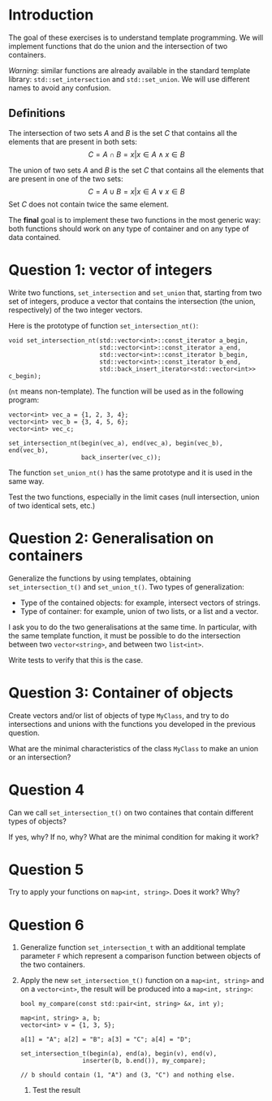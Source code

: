 

# Introduction

The goal of these exercises is to understand template
programming. We will implement functions that do the union and the
intersection of two containers. 

*Warning*: similar functions are already available in the standard
template library: `std::set_intersection` and `std::set_union`. We
will use different names to avoid any confusion.


## Definitions

The intersection of two sets *A* and *B* is the set *C* that
contains all the elements that are present in both sets:
$$
       C = A \cap B = { x | x \in A \wedge x \in B}
   $$

The union of two sets *A* and *B* is the set *C* that contains all
the elements that are present in one of the two sets:
$$
       C = A \cup B = { x | x \in A \vee x \in B}
   $$
Set *C* does not contain twice the same element.

The **final** goal is to implement these two functions in the most
generic way: both functions should work on any type of container
and on any type of data contained.


# Question 1: vector of integers

Write two functions, `set_intersection` and `set_union` that,
starting from two set of integers, produce a vector that contains
the intersection (the union, respectively) of the two integer vectors.

Here is the prototype of function `set_intersection_nt()`:

    void set_intersection_nt(std::vector<int>::const_iterator a_begin, 
                             std::vector<int>::const_iterator a_end, 
                             std::vector<int>::const_iterator b_begin, 
                             std::vector<int>::const_iterator b_end,
                             std::back_insert_iterator<std::vector<int>> c_begin);

(`nt` means non-template). 
The function will be used as in the following program: 

    vector<int> vec_a = {1, 2, 3, 4};
    vector<int> vec_b = {3, 4, 5, 6};
    vector<int> vec_c;
    
    set_intersection_nt(begin(vec_a), end(vec_a), begin(vec_b), end(vec_b), 
                        back_inserter(vec_c));

The function `set_union_nt()` has the same prototype and it is used
in the same way.

Test the two functions, especially in the limit cases (null
intersection, union of two identical sets, etc.)


# Question 2: Generalisation on containers

Generalize the functions by using templates, obtaining
`set_intersection_t()` and `set_union_t()`. Two types of
generalization:

-   Type of the contained objects: for example, intersect vectors of strings.
-   Type of container: for example, union of two lists, or a list and a vector.

I ask you to do the two generalisations at the same time. In particular,
with the same template function, it must be possible to do the intersection
between two `vector<string>`, and between two `list<int>`. 

Write tests to verify that this is the case. 


# Question 3: Container of objects

Create vectors and/or list of objects of type `MyClass`, and try to
do intersections and unions with the functions you developed in the
previous question. 

What are the minimal characteristics of the class `MyClass` to make
an union or an intersection?


# Question 4

Can we call `set_intersection_t()` on two containes that contain different types of objects? 

If yes, why? If no, why? What are the minimal condition for making it work?


# Question 5

Try to apply your functions on  `map<int, string>`. Does it work? Why?


# Question 6

1.  Generalize function `set_intersection_t` with an additional template parameter `F`
    which represent a comparison function between objects of the two containers.

2.  Apply the new `set_intersection_t()` function on a `map<int,
         string>` and on a `vector<int>`, the result will be produced into a `map<int, string>`:
    
        bool my_compare(const std::pair<int, string> &x, int y);
        
        map<int, string> a, b;
        vector<int> v = {1, 3, 5};
        
        a[1] = "A"; a[2] = "B"; a[3] = "C"; a[4] = "D";
        
        set_intersection_t(begin(a), end(a), begin(v), end(v), 
                         inserter(b, b.end()), my_compare); 
        
        // b should contain (1, "A") and (3, "C") and nothing else. 
    
    1.  Test the result

